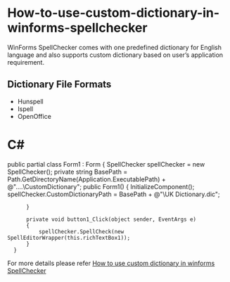 # How-to-use-custom-dictionary-in-winforms-spellchecker
WinForms SpellChecker comes with one predefined dictionary for English language and also supports custom dictionary based on user’s application requirement.

## Dictionary File Formats
* Hunspell
* Ispell
* OpenOffice

# C#
  public partial class Form1 : Form
      {
          SpellChecker spellChecker = new SpellChecker();
          private string BasePath = Path.GetDirectoryName(Application.ExecutablePath) + @"\..\..\CustomDictionary\";
          public Form1()
          {
              InitializeComponent();
              spellChecker.CustomDictionaryPath = BasePath + @"\UK Dictionary.dic";

          }

          private void button1_Click(object sender, EventArgs e)
          {
              spellChecker.SpellCheck(new SpellEditorWrapper(this.richTextBox1));
          }
      }

For more details please refer [How to use custom dictionary in winforms SpellChecker](https://www.syncfusion.com/kb/8808/how-to-use-custom-dictionary-in-winforms-spellchecker-spellcheckeradv)
